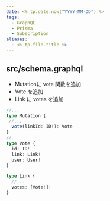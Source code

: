 ```yaml
---
date: <% tp.date.now("YYYY-MM-DD") %>
tags:
  - GraphQL
  - Prisma
  - Subscription
aliases:
  - <% tp.file.title %>
---
```

## src/schema.graphql

- Mutationに vote 関数を追加
- Vote を追加
- Link に votes を追加

```ts
//...
type Mutation {
 //...
  vote(linkId: ID!): Vote
}
//...
type Vote {
  id: ID!
  link: Link!
  user: User!
}

type Link {
  //...
  votes: [Vote!]!
}
```